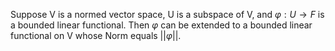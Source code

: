 Suppose V is a normed vector space, U is a subspace of V, and $\varphi: U\rightarrow F$  is a bounded linear functional. Then $\varphi$ can be extended to a bounded linear functional on V whose Norm equals $||\varphi||$.

